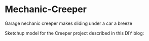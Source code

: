 # Mechanic-Creeper
Garage nechanic creeper makes sliding under a car a breeze

Sketchup model for the Creeper project described in this DIY blog: <coming>
